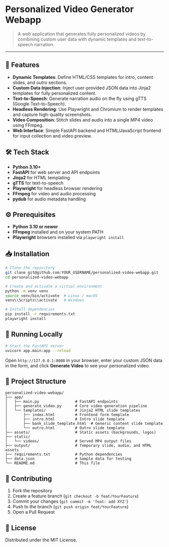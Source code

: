# Personalized Video Generator Webapp

> A web application that generates fully personalized videos by combining custom user data with dynamic templates and text-to-speech narration.

---

## 🚀 Features

- **Dynamic Templates**: Define HTML/CSS templates for intro, content slides, and outro sections.
- **Custom Data Injection**: Inject user-provided JSON data into Jinja2 templates for fully personalized content.
- **Text-to-Speech**: Generate narration audio on the fly using gTTS (Google Text-to-Speech).
- **Headless Rendering**: Use Playwright and Chromium to render templates and capture high-quality screenshots.
- **Video Composition**: Stitch slides and audio into a single MP4 video using FFmpeg.
- **Web Interface**: Simple FastAPI backend and HTML/JavaScript frontend for input collection and video preview.

## 🛠 Tech Stack

- **Python 3.10+**
- **FastAPI** for web server and API endpoints
- **Jinja2** for HTML templating
- **gTTS** for text-to-speech
- **Playwright** for headless browser rendering
- **FFmpeg** for video and audio processing
- **pydub** for audio metadata handling

## ⚙️ Prerequisites

- **Python 3.10 or newer**
- **FFmpeg** installed and on your system PATH
- **Playwright** browsers installed via `playwright install`

## 📥 Installation

```bash
# Clone the repository
git clone git@github.com:YOUR_USERNAME/personalized-video-webapp.git
cd personalized-video-webapp

# Create and activate a virtual environment
python -m venv venv
source venv/bin/activate  # Linux / macOS
venv\\Scripts\\activate   # Windows

# Install dependencies
pip install -r requirements.txt
playwright install
```

## 🚀 Running Locally

```bash
# Start the FastAPI server
uvicorn app.main:app --reload
```

Open `http://127.0.0.1:8000` in your browser, enter your custom JSON data in the form, and click **Generate Video** to see your personalized video.

## 📂 Project Structure

```
personalized-video-webapp/
├── app/
│   ├── main.py                # FastAPI endpoints
│   ├── generate_video.py      # Core video generation pipeline
│   └── templates/             # Jinja2 HTML slide templates
│       ├── index.html         # Frontend form template
│       ├── intro.html         # Intro slide template
│       ├── bank_slide_template.html  # Generic content slide template
│       └── outro.html         # Outro slide template
├── assets/                    # Static assets (backgrounds, logos)
├── static/
│   └── videos/                # Served MP4 output files
├── output/                    # Temporary slide, audio, and HTML assets
├── requirements.txt           # Python dependencies
├── data.json                  # Sample data for testing
└── README.md                  # This file
```

## 🤝 Contributing

1. Fork the repository
2. Create a feature branch (`git checkout -b feat/YourFeature`)
3. Commit your changes (`git commit -m 'feat: add XYZ'`)
4. Push to the branch (`git push origin feat/YourFeature`)
5. Open a Pull Request

## 📜 License

Distributed under the MIT License.
